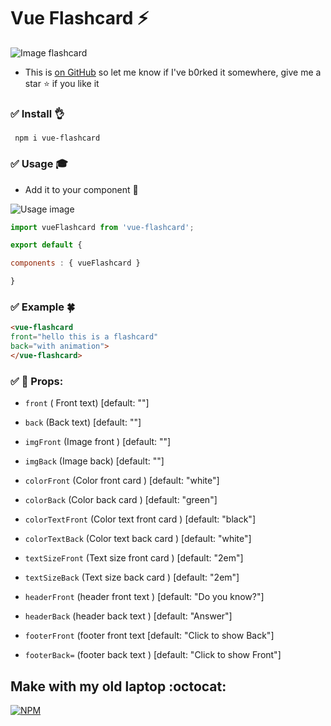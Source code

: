 # Vue Flashcard :zap:

![Image flashcard](https://media.giphy.com/media/3og0ICaNlqFKHKlXKo/giphy.gif)
+ This is [on GitHub](https://github.com/cuduy197/vue-flashcard)  so let me know if I've b0rked it somewhere, give me a star :star: if you like it 

### :white_check_mark: Install :ok_hand:
``` npm i vue-flashcard```

### :white_check_mark: Usage :mortar_board:
- Add it to  your component  :tada:

![Usage image](https://media.giphy.com/media/l1BgQGZQxJcXNiwk8/giphy.gif)

```javascript
import vueFlashcard from 'vue-flashcard';

export default {

components : { vueFlashcard }

}
```

### :white_check_mark: Example :four_leaf_clover: 

```html
<vue-flashcard 
front="hello this is a flashcard" 
back="with animation">
</vue-flashcard>
```
### :white_check_mark: :book: Props: 
+ `front` ( Front text) [default: ""]
+ `back` (Back text) [default: ""]

+ `imgFront` (Image front ) [default: ""]
+ `imgBack` (Image back)  [default: ""]

+ `colorFront` (Color front card ) [default: "white"]
+ `colorBack` (Color back card ) [default: "green"]

+ `colorTextFront` (Color text front card ) [default: "black"]
+ `colorTextBack` (Color text back card ) [default: "white"]

+ `textSizeFront` (Text size front card ) [default: "2em"]
+ `textSizeBack` (Text size back card )  [default: "2em"]

+ `headerFront` (header front text ) [default: "Do you know?"]
+ `headerBack` (header back text )  [default: "Answer"]

+ `footerFront` (footer front text  [default: "Click to show Back"]
+ `footerBack=` (footer back text ) [default: "Click to show Front"]


## Make with my old laptop :octocat:  

[![NPM](https://nodei.co/npm/vue-flashcard.png?downloads=true&downloadRank=true&stars=true)](https://nodei.co/npm/vue-flashcard/)